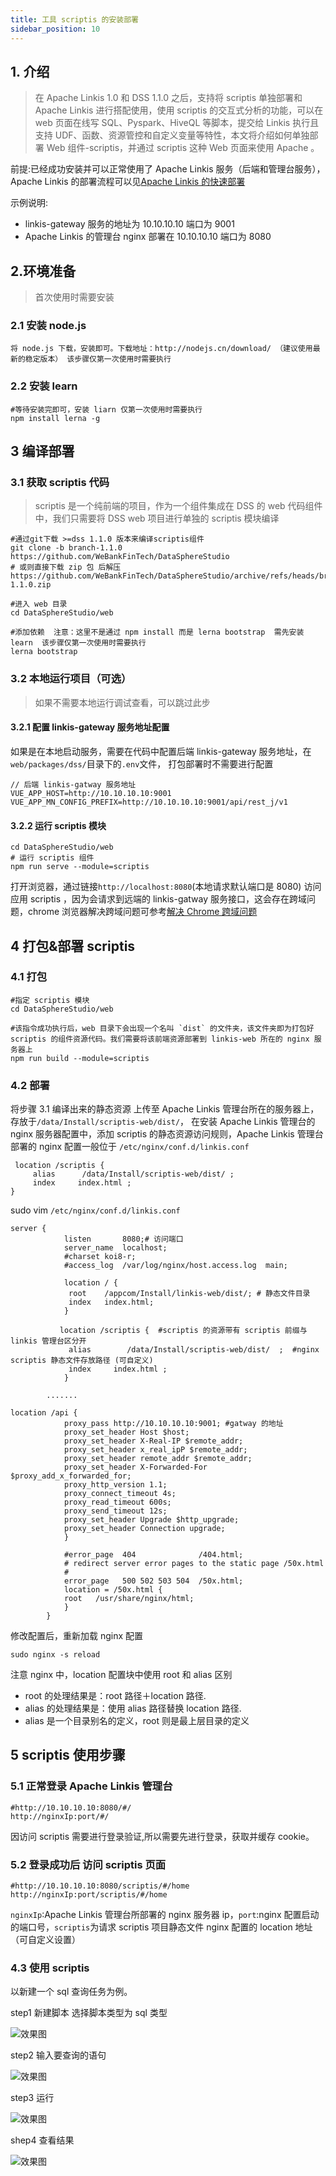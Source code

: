 ```yaml
---
title: 工具 scriptis 的安装部署
sidebar_position: 10
---
```


## 1. 介绍

> 在 Apache Linkis 1.0 和 DSS 1.1.0 之后，支持将 scriptis 单独部署和 Apache Linkis 进行搭配使用，使用 scriptis 的交互式分析的功能，可以在 web 页面在线写 SQL、Pyspark、HiveQL 等脚本，提交给 Linkis 执行且支持 UDF、函数、资源管控和自定义变量等特性，本文将介绍如何单独部署 Web 组件-scriptis，并通过 scriptis 这种 Web 页面来使用 Apache 。


前提:已经成功安装并可以正常使用了 Apache Linkis 服务（后端和管理台服务），Apache Linkis 的部署流程可以见[Apache Linkis 的快速部署 ](quick_deploy.md)

示例说明:
- linkis-gateway 服务的地址为 10.10.10.10 端口为 9001
- Apache Linkis 的管理台 nginx 部署在 10.10.10.10 端口为 8080

## 2.环境准备
> 首次使用时需要安装

### 2.1 安装 node.js
```shell script
将 node.js 下载，安装即可。下载地址：http://nodejs.cn/download/ （建议使用最新的稳定版本） 该步骤仅第一次使用时需要执行
```
### 2.2 安装 learn
```shell script
#等待安装完即可，安装 liarn 仅第一次使用时需要执行 
npm install lerna -g
```

## 3 编译部署
### 3.1 获取 scriptis 代码
> scriptis 是一个纯前端的项目，作为一个组件集成在 DSS 的 web 代码组件中，我们只需要将 DSS web 项目进行单独的 scriptis 模块编译

```shell script
#通过git下载 >=dss 1.1.0 版本来编译scriptis组件
git clone -b branch-1.1.0  https://github.com/WeBankFinTech/DataSphereStudio
# 或则直接下载 zip 包 后解压
https://github.com/WeBankFinTech/DataSphereStudio/archive/refs/heads/branch-1.1.0.zip

#进入 web 目录
cd DataSphereStudio/web 

#添加依赖  注意：这里不是通过 npm install 而是 lerna bootstrap  需先安装 learn  该步骤仅第一次使用时需要执行
lerna bootstrap
```

### 3.2 本地运行项目（可选）

> 如果不需要本地运行调试查看，可以跳过此步

#### 3.2.1 配置 linkis-gateway 服务地址配置

如果是在本地启动服务，需要在代码中配置后端 linkis-gateway 服务地址，在`web/packages/dss/`目录下的`.env`文件，
打包部署时不需要进行配置
```shell script
// 后端 linkis-gatway 服务地址
VUE_APP_HOST=http://10.10.10.10:9001
VUE_APP_MN_CONFIG_PREFIX=http://10.10.10.10:9001/api/rest_j/v1
```
#### 3.2.2 运行 scriptis 模块

```shell script
cd DataSphereStudio/web 
# 运行 scriptis 组件 
npm run serve --module=scriptis
```

打开浏览器，通过链接`http://localhost:8080`(本地请求默认端口是 8080) 访问应用 scriptis ，因为会请求到远端的 linkis-gatway 服务接口，这会存在跨域问题，chrome 浏览器解决跨域问题可参考[解决 Chrome 跨域问题 ](https://www.jianshu.com/p/56b1e01e6b6a)


## 4 打包&部署 scriptis

### 4.1  打包
```shell script
#指定 scriptis 模块 
cd DataSphereStudio/web 

#该指令成功执行后，web 目录下会出现一个名叫 `dist` 的文件夹，该文件夹即为打包好 scriptis 的组件资源代码。我们需要将该前端资源部署到 linkis-web 所在的 nginx 服务器上
npm run build --module=scriptis  
```

### 4.2 部署

将步骤 3.1 编译出来的静态资源 上传至 Apache Linkis 管理台所在的服务器上，存放于`/data/Install/scriptis-web/dist/`，
在安装 Apache Linkis  管理台的 nginx 服务器配置中，添加 scriptis 的静态资源访问规则，Apache Linkis  管理台部署的 nginx 配置一般位于 `/etc/nginx/conf.d/linkis.conf`

```shell script
 location /scriptis { 
     alias      /data/Install/scriptis-web/dist/ ;
     index     index.html ;
}
```

sudo vim `/etc/nginx/conf.d/linkis.conf`

```shell script
server {
            listen       8080;# 访问端口
            server_name  localhost;
            #charset koi8-r;
            #access_log  /var/log/nginx/host.access.log  main;

            location / {
             root    /appcom/Install/linkis-web/dist/; # 静态文件目录
             index   index.html;
            }

           location /scriptis {  #scriptis 的资源带有 scriptis 前缀与 linkis 管理台区分开
             alias        /data/Install/scriptis-web/dist/  ;  #nginx scriptis 静态文件存放路径 (可自定义)
             index     index.html ;
            }

        .......

location /api {
            proxy_pass http://10.10.10.10:9001; #gatway 的地址
            proxy_set_header Host $host;
            proxy_set_header X-Real-IP $remote_addr;
            proxy_set_header x_real_ipP $remote_addr;
            proxy_set_header remote_addr $remote_addr;
            proxy_set_header X-Forwarded-For $proxy_add_x_forwarded_for;
            proxy_http_version 1.1;
            proxy_connect_timeout 4s;
            proxy_read_timeout 600s;
            proxy_send_timeout 12s;
            proxy_set_header Upgrade $http_upgrade;
            proxy_set_header Connection upgrade;
            }

            #error_page  404              /404.html;
            # redirect server error pages to the static page /50x.html
            #
            error_page   500 502 503 504  /50x.html;
            location = /50x.html {
            root   /usr/share/nginx/html;
            }
        }

```
修改配置后，重新加载 nginx 配置

```shell script
sudo nginx -s reload
```

注意 nginx 中，location 配置块中使用 root 和 alias 区别
- root 的处理结果是：root 路径＋location 路径.
- alias 的处理结果是：使用 alias 路径替换 location 路径.
- alias 是一个目录别名的定义，root 则是最上层目录的定义

## 5 scriptis 使用步骤

### 5.1 正常登录 Apache Linkis 管理台
```shell script
#http://10.10.10.10:8080/#/
http://nginxIp:port/#/
```
因访问 scriptis 需要进行登录验证,所以需要先进行登录，获取并缓存 cookie。

### 5.2 登录成功后 访问 scriptis 页面

```shell script
#http://10.10.10.10:8080/scriptis/#/home
http://nginxIp:port/scriptis/#/home
```
`nginxIp`:Apache Linkis 管理台所部署的 nginx 服务器 ip，`port`:nginx 配置启动的端口号，`scriptis`为请求 scriptis 项目静态文件 nginx 配置的 location 地址（可自定义设置）

### 4.3 使用 scriptis

以新建一个 sql 查询任务为例。


step1 新建脚本 选择脚本类型为 sql 类型

![效果图 ](/Images-zh/deployment/scriptis/new_script.png)

step2 输入要查询的语句

![效果图 ](/Images-zh/deployment/scriptis/test_statement.png)

step3 运行

![效果图 ](/Images-zh/deployment/scriptis/running_results.png)


shep4 查看结果

![效果图 ](/Images-zh/deployment/scriptis/design_sketch.png)


